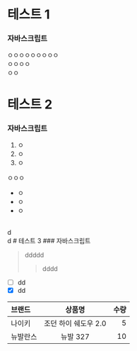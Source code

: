 # 테스트 1
### 자바스크립트
ㅇㅇㅇㅇㅇㅇㅇㅇㅇ  
ㅇㅇㅇㅇ  
ㅇㅇ

# 테스트 2
### 자바스크립트
1. ㅇ
2. ㅇ
3. ㅇ
   
ㅇㅇㅇ  

- ㅇ
- ㅇ
- ㅇ
<br/>
d
<br/>
d
# 테스트 3
### 자바스크립트

>ddddd
>>dddd

- [ ] dd
- [X] dd
  
| **브랜드** |        상품명        | 수량 |
| :--------- | :------------------: | ---: |
| 나이키     | 조던 하이 쉐도우 2.0 |    5 |
| 뉴발란스   |       뉴발 327       |   10 |